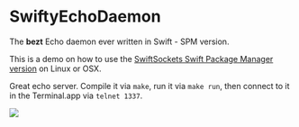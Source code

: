 SwiftyEchoDaemon
================

The **bezt** Echo daemon ever written in Swift - SPM version.

This is a demo on how to use the
[SwiftSockets Swift Package Manager version](https://github.com/AlwaysRightInstitute/SwiftSockets/tree/feature/linux)
on Linux or OSX.

Great echo server. Compile it via `make`, run it via `make run`, then
connect to it in the Terminal.app via ```telnet 1337```.

![](http://i.imgur.com/mzXANTC.png)

